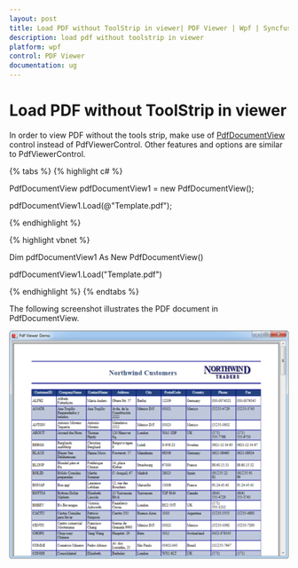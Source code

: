 ```yaml
---
layout: post
title: Load PDF without ToolStrip in viewer| PDF Viewer | Wpf | Syncfusion
description: load pdf without toolstrip in viewer
platform: wpf
control: PDF Viewer
documentation: ug
---
```


# Load PDF without ToolStrip in viewer

In order to view PDF without the tools strip, make use of [PdfDocumentView](https://help.syncfusion.com/cr/cref_files/wpf/Syncfusion.PdfViewer.WPF~Syncfusion.Windows.PdfViewer.PdfDocumentView.html) control instead of PdfViewerControl. Other features and options are similar to PdfViewerControl.

{% tabs %}
{% highlight c# %}

PdfDocumentView pdfDocumentView1 = new PdfDocumentView();

pdfDocumentView1.Load(@"Template.pdf");

{% endhighlight %}

{% highlight vbnet %}

Dim pdfDocumentView1 As New PdfDocumentView()

pdfDocumentView1.Load("Template.pdf")

{% endhighlight %}
{% endtabs %}

The following screenshot illustrates the PDF document in PdfDocumentView.

![](Load-PDF-without-ToolStrip-in-viewer_images/Load-PDF-without-ToolStrip-in-viewer_img1.png)



